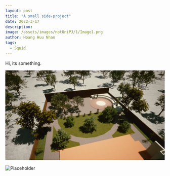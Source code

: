 ```yaml
---
layout: post
title: "A small side-project"
date: 2022-3-17
description: 
image: /assets/images/notUniPJ/1/Image1.png
author: Hoang Huu Nhan
tags:
  - Squid
---
```

Hi, its something.

![Placeholder](/assets/images/notUniPJ/1/Image8.png)

![Placeholder](/assets/images/notUniPJ/1/Image9.png)

